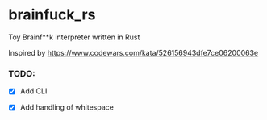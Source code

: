 # brainfuck_rs
Toy Brainf**k interpreter written in Rust

Inspired by https://www.codewars.com/kata/526156943dfe7ce06200063e


### TODO:
* [x] Add CLI
* [x] Add handling of whitespace

